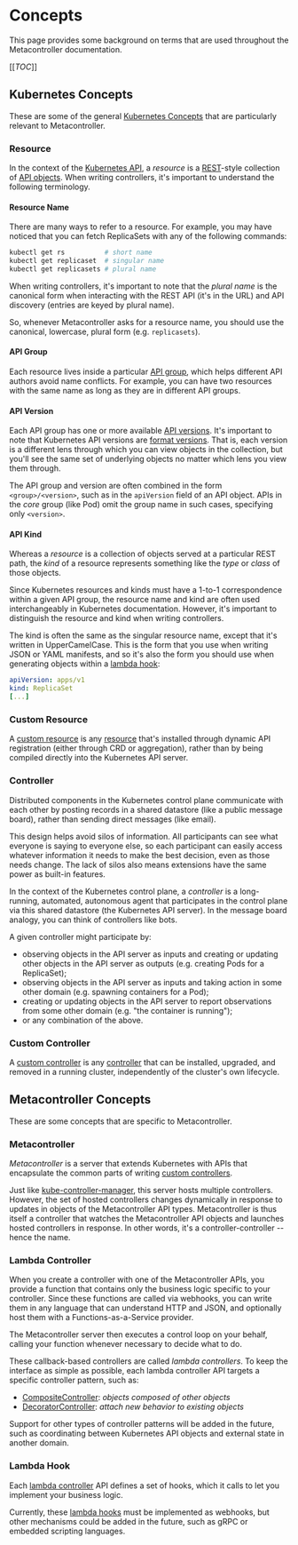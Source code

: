 # Concepts


This page provides some background on terms that are used throughout
the Metacontroller documentation.

[[_TOC_]]

## Kubernetes Concepts

These are some of the general [Kubernetes Concepts](https://kubernetes.io/docs/concepts/)
that are particularly relevant to Metacontroller.

### Resource

In the context of the [Kubernetes API][], a *resource* is a [REST][]-style
collection of [API objects][].
When writing controllers, it's important to understand the following terminology.

[Kubernetes API]: https://kubernetes.io/docs/concepts/overview/kubernetes-api/
[REST]: https://en.wikipedia.org/wiki/Representational_state_transfer
[API objects]: https://kubernetes.io/docs/concepts/overview/working-with-objects/kubernetes-objects/

#### Resource Name

There are many ways to refer to a resource.
For example, you may have noticed that you can fetch ReplicaSets with
any of the following commands:

```sh
kubectl get rs          # short name
kubectl get replicaset  # singular name
kubectl get replicasets # plural name
```

When writing controllers, it's important to note that the *plural name*
is the canonical form when interacting with the REST API
(it's in the URL) and API discovery (entries are keyed by plural name).

So, whenever Metacontroller asks for a resource name, you should use the
canonical, lowercase, plural form (e.g. `replicasets`).

#### API Group

Each resource lives inside a particular [API group][], which helps different
API authors avoid name conflicts.
For example, you can have two resources with the same name as long as they are
in different API groups.

[API group]: https://kubernetes.io/docs/concepts/overview/kubernetes-api/#api-groups

#### API Version

Each API group has one or more available [API versions][].
It's important to note that Kubernetes API versions are [format versions][].
That is, each version is a different lens through which you can view objects in the collection,
but you'll see the same set of underlying objects no matter which lens you view them through.

The API group and version are often combined in the form `<group>/<version>`,
such as in the `apiVersion` field of an API object.
APIs in the *core* group (like Pod) omit the group name in such cases,
specifying only `<version>`.

[API versions]: https://kubernetes.io/docs/concepts/overview/kubernetes-api/#api-versioning
[format versions]: https://cloudplatform.googleblog.com/2018/03/API-design-which-version-of-versioning-is-right-for-you.html

#### API Kind

Whereas a *resource* is a collection of objects served at a particular REST path,
the *kind* of a resource represents something like the *type* or *class* of those
objects.

Since Kubernetes resources and kinds must have a 1-to-1 correspondence within
a given API group, the resource name and kind are often used interchangeably
in Kubernetes documentation.
However, it's important to distinguish the resource and kind when writing
controllers.

The kind is often the same as the singular resource name, except that it's
written in UpperCamelCase.
This is the form that you use when writing JSON or YAML manifests,
and so it's also the form you should use when generating objects within a
[lambda hook](#lambda-hook):

```yaml
apiVersion: apps/v1
kind: ReplicaSet
[...]
```

### Custom Resource

A [custom resource][] is any [resource](#resource) that's installed through
dynamic API registration (either through CRD or aggregation),
rather than by being compiled directly into the Kubernetes API server.

[custom resource]: https://kubernetes.io/docs/concepts/api-extension/custom-resources/

### Controller

Distributed components in the Kubernetes control plane communicate with each
other by posting records in a shared datastore (like a public message board),
rather than sending direct messages (like email).

This design helps avoid silos of information. All participants can see what
everyone is saying to everyone else, so each participant can easily access
whatever information it needs to make the best decision, even as those needs change.
The lack of silos also means extensions have the same power as built-in features.

In the context of the Kubernetes control plane, a *controller* is a
long-running, automated, autonomous agent that participates in the
control plane via this shared datastore (the Kubernetes API server).
In the message board analogy, you can think of controllers like bots.

A given controller might participate by:

* observing objects in the API server as inputs and
  creating or updating other objects in the API server as outputs
  (e.g. creating Pods for a ReplicaSet);
* observing objects in the API server as inputs
  and taking action in some other domain
  (e.g. spawning containers for a Pod);
* creating or updating objects in the API server
  to report observations from some other domain
  (e.g. "the container is running");
* or any combination of the above.

### Custom Controller

A [custom controller][] is any [controller](#controller) that can be installed,
upgraded, and removed in a running cluster, independently of the cluster's own
lifecycle.

[custom controller]: https://kubernetes.io/docs/concepts/api-extension/custom-resources/#custom-controllers

## Metacontroller Concepts

These are some concepts that are specific to Metacontroller.

### Metacontroller

*Metacontroller* is a server that extends Kubernetes with APIs that encapsulate
the common parts of writing [custom controllers](#custom-controller).

Just like [kube-controller-manager][], this server hosts multiple controllers.
However, the set of hosted controllers changes dynamically in response to
updates in objects of the Metacontroller API types.
Metacontroller is thus itself a controller that watches the Metacontroller API
objects and launches hosted controllers in response.
In other words, it's a controller-controller -- hence the name.

[kube-controller-manager]: https://kubernetes.io/docs/concepts/overview/components/#kube-controller-manager

### Lambda Controller

When you create a controller with one of the Metacontroller APIs, you provide
a function that contains only the business logic specific to your controller.
Since these functions are called via webhooks, you can write them in any
language that can understand HTTP and JSON, and optionally host them with
a Functions-as-a-Service provider.

The Metacontroller server then executes a control loop on your behalf,
calling your function whenever necessary to decide what to do.

These callback-based controllers are called *lambda controllers*.
To keep the interface as simple as possible, each lambda controller API targets
a specific controller pattern, such as:

* [CompositeController][]: *objects composed of other objects*
* [DecoratorController][]: *attach new behavior to existing objects*

Support for other types of controller patterns will be added in the future,
such as coordinating between Kubernetes API objects and external state
in another domain.

[CompositeController]: ./api/compositecontroller.md
[DecoratorController]: ./api/decoratorcontroller.md

### Lambda Hook

Each [lambda controller](#lambda-controller) API defines a set of hooks,
which it calls to let you implement your business logic.

Currently, these [lambda hooks](./api/hook.md) must be implemented as webhooks,
but other mechanisms could be added in the future,
such as gRPC or embedded scripting languages.
